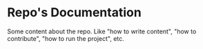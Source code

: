# Repo's Documentation

Some content about the repo. Like "how to write content", "how to contribute", "how to run the project", etc.
